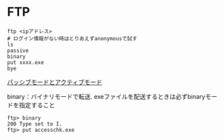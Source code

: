 # FTP

```
ftp <ipアドレス>
# ログイン情報がない時はとりあえずanonymousで試す
ls
passive
binary
put xxxx.exe
bye
```

[パッシブモードとアクティブモード](https://48n.jp/blog/2016/06/17/learn-ftp/)

binary：バイナリモードで転送. exeファイルを配送するときは必ずbinaryモードを指定すること

```
ftp> binary
200 Type set to I.
ftp> put accesschk.exe 
```

